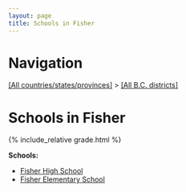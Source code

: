 ```yaml
---
layout: page
title: Schools in Fisher
---
```

# Navigation

[[All countries/states/provinces]](../..) > [[All B.C. districts]](..)

# Schools in Fisher

{% include_relative grade.html %}

**Schools:**

- [Fisher High School](Fisher_High_School.md)
- [Fisher Elementary School](Fisher_Elementary_School.md)
